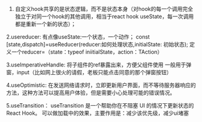 1. 自定义hook共享的是状态逻辑，而不是状态本身（对hook的每一个调用完全独立于对同一个hook的其他调用，相当于react hook useState，每一次调用都是重新一个新的状态）；


2.usereducer:
有点像useState:一个状态，一个动作；
const [state,dispatch]=useReducer(reducer:如何处理状态,initialState: 初始状态);
定义一个reducer=（state：typeof iniitialState，action：TAction）

3.useImperativeHandle:
将子组件的ref暴露出来，方便父组件使用
一般用于弹窗，input（比如网上很火的请假，老板只能点击同意的那个弹窗按钮）

4.useOptimistic:
在发送网络请求时，立即更新用户界面，而不等待服务器响应的方法，这种方法可以提高用户体验，但是需要小心处理可能的错误情况。

5.useTransition：
useTransition 是一个帮助你在不阻塞 UI 的情况下更新状态的 React Hook。
可以做加载中的效果，主要作用是：减少该优先级，减少ui堵塞
